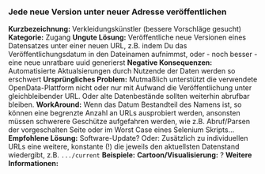 ### Jede neue Version unter neuer Adresse veröffentlichen
**Kurzbezeichnung:** Verkleidungskünstler (bessere Vorschläge gesucht)
**Kategorie:** Zugang
**Ungute Lösung:** Veröffentliche neue Versionen eines Datensatzes unter einer neuen URL, z.B. indem Du das Veröffentlichungsdatum in den Dateinamen aufnimmst, oder - noch besser - eine neue unratbare uuid generierst
**Negative Konsequenzen:** Automatisierte Aktualsierungen durch Nutzende der Daten werden so erschwert
**Ursprüngliches Problem:** Mutmaßlich unterstützt die verwendete OpenData-Plattform nicht oder nur mit Aufwand die Veröffentlichung unter gleichbleibender URL. Oder alte Datenbestände sollten weiterhin abrufbar bleiben.
**WorkAround:** Wenn das Datum Bestandteil des Namens ist, so können eine begrenzte Anzahl an URLs ausprobiert werden, ansonsten müssen schwerere Geschütze aufgefahren werden, wie z.B. Abruf/Parsen der vorgeschalten Seite oder im Worst Case eines Selenium Skripts... 
**Empfohlene Lösung:** Software-Update? Oder: Zusätzlich zu individuellen URLs eine weitere, konstante (!) die jeweils den aktuellsten Datenstand wiedergibt, z.B. `.../current`
**Beispiele:**
**Cartoon/Visualisierung:** ?
**Weitere Informationen:**